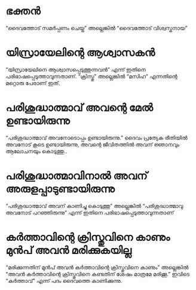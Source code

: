 # ഭക്തൻ
“ദൈവത്തോട് സമർപ്പണം ചെയ്ത” അല്ലെങ്കിൽ “ദൈവത്തോട് വിശ്വസ്തനായ”
# യിസ്രായേലിന്റെ ആശ്വാസകൻ
“യിസ്രായേലിനെ ആശ്വാസപ്പെടുത്തുന്നവൻ” എന്ന് ഇതിനെ പരിഭാഷപ്പെടുത്താവുന്നതാണ്. “ക്രിസ്തു” അല്ലെങ്കിൽ “മസിഹ” എന്നതിന്റെ മറ്റൊരു പേരാണ് ഇത്.
# പരിശുദ്ധാത്മാവ് അവന്റെ മേൽ ഉണ്ടായിരുന്നു
“പരിശുദ്ധാത്മാവ് അവനോടൊപ്പം ഉണ്ടായിരുന്നു.” ദൈവം പ്രത്യേക രീതിയിൽ അവനോട് കൂടെ ഉണ്ടായിരുന്നു, അവന്റെ ജീവിതത്തിൽ അവന് ജ്ഞാനവും ആലോചനയും കൊടുത്തു..                                                                          
# പരിശുദ്ധാത്മാവിനാൽ അവന് അരുളപ്പാടുണ്ടായിരുന്നു
“പരിശുദ്ധാത്മാവ് അവന് കാണിച്ചു കൊടുത്തു” അല്ലെങ്കിൽ “പരിശുദ്ധാത്മാവു അവനോട് പറഞ്ഞിരുന്നു” എന്ന് ഇതിനെ പരിഭാഷപ്പെടുത്താവുന്നതാണ്
# കർത്താവിന്റെ ക്രിസ്തുവിനെ കാണും മുൻപ് അവൻ മരിക്കുകയില്ല
“മരിക്കുന്നതിന് മുൻപ് അവൻ കർത്താവിന്റെ ക്രിസ്തുവിനെ കാണും” അല്ലെങ്കിൽ “അവൻ കർത്താവിന്റെ ക്രിസ്തുവിനെ കണ്ടതിന് ശേഷം മാത്രമേ മരിക്കൂ.” ഇവിടെ “കർത്താവ്” എന്ന് പദം ദൈവത്തെ കാണിക്കുന്നു.
